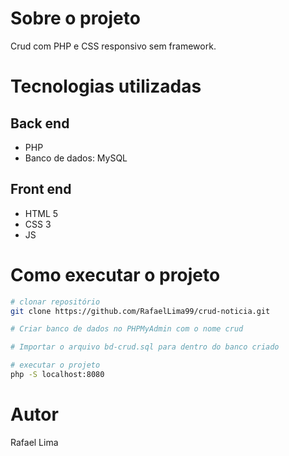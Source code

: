 # Sobre o projeto

Crud com PHP e CSS responsivo sem framework.

# Tecnologias utilizadas
## Back end
- PHP
- Banco de dados: MySQL
## Front end
- HTML 5
- CSS 3
- JS 

# Como executar o projeto

```bash
# clonar repositório
git clone https://github.com/RafaelLima99/crud-noticia.git

# Criar banco de dados no PHPMyAdmin com o nome crud

# Importar o arquivo bd-crud.sql para dentro do banco criado

# executar o projeto
php -S localhost:8080
```
# Autor
Rafael Lima


